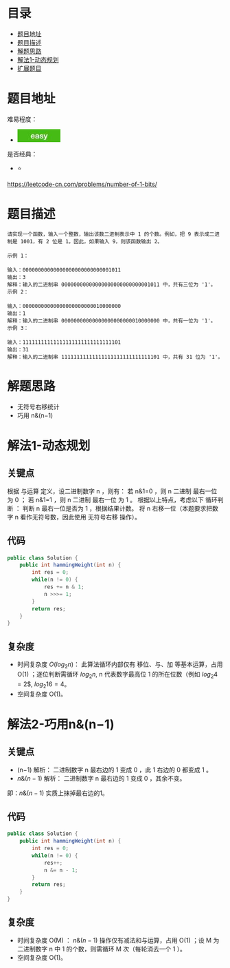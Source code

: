 # 目录
* [题目地址](#题目地址)
* [题目描述](#题目描述)
* [解题思路](#解题思路)
* [解法1-动态规划](#解法1-动态规划)
* [扩展题目](#扩展题目)



# 题目地址
难易程度：
- ![easy.jpg](../.images/easy.jpg)

是否经典：
- ⭐️

https://leetcode-cn.com/problems/number-of-1-bits/

# 题目描述
```$xslt
请实现一个函数，输入一个整数，输出该数二进制表示中 1 的个数。例如，把 9 表示成二进制是 1001，有 2 位是 1。因此，如果输入 9，则该函数输出 2。

示例 1：

输入：00000000000000000000000000001011
输出：3
解释：输入的二进制串 00000000000000000000000000001011 中，共有三位为 '1'。
示例 2：

输入：00000000000000000000000010000000
输出：1
解释：输入的二进制串 00000000000000000000000010000000 中，共有一位为 '1'。
示例 3：

输入：11111111111111111111111111111101
输出：31
解释：输入的二进制串 11111111111111111111111111111101 中，共有 31 位为 '1'。
```


# 解题思路
- 无符号右移统计
- 巧用 n&(n−1)




# 解法1-动态规划
## 关键点
根据 与运算 定义，设二进制数字 n ，则有：
若 n&1=0 ，则 n 二进制 最右一位 为 0 ；
若 n&1=1 ，则 n 二进制 最右一位 为 1 。
根据以上特点，考虑以下 循环判断 ：
判断 n 最右一位是否为 1 ，根据结果计数。
将 n 右移一位（本题要求把数字 n 看作无符号数，因此使用 无符号右移 操作）。



## 代码
```Java
public class Solution {
    public int hammingWeight(int n) {
        int res = 0;
        while(n != 0) {
            res += n & 1;
            n >>>= 1;
        }
        return res;
    }
}
```


## 复杂度
- 时间复杂度 $O(log_2 n)$： 此算法循环内部仅有 移位、与、加 等基本运算，占用O(1) ；逐位判断需循环 $log_2 n$, n 代表数字最高位 1 的所在位数（例如 $log_2 4 = 2$$, $log_2 16 = 4$。
- 空间复杂度 O(1)。


# 解法2-巧用n&(n−1)
## 关键点
- (n−1) 解析： 二进制数字 n 最右边的 1 变成 0 ，此 1 右边的 0 都变成 1 。
- $n \& (n - 1)$ 解析： 二进制数字 n 最右边的 1 变成 0 ，其余不变。

即：$n \& (n - 1)$ 实质上抹掉最右边的1。


## 代码
```Java
public class Solution {
    public int hammingWeight(int n) {
        int res = 0;
        while(n != 0) {
            res++;
            n &= n - 1;
        }
        return res;
    }
}
```


## 复杂度
- 时间复杂度  O(M) ： $n \& (n - 1)$ 操作仅有减法和与运算，占用 O(1) ；设 M 为二进制数字 n 中 1 的个数，则需循环 M 次（每轮消去一个 1 ）。
- 空间复杂度 O(1)。